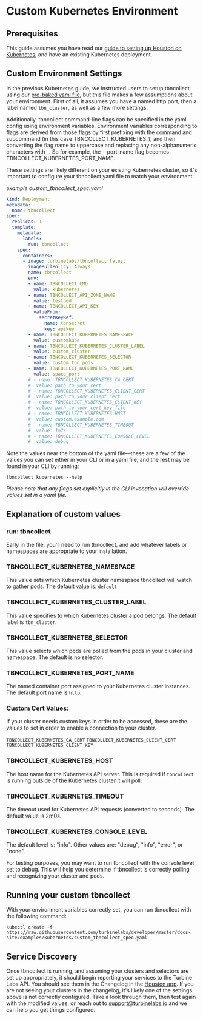 # Custom Kubernetes Environment

## Prerequisites
This guide assumes you have read our [guide to setting up Houston on Kubernetes](./kubernetes.md), and have an existing Kubernetes deployment.

## Custom Environment Settings
In the previous Kubernetes guide, we instructed users to setup tbncollect using
our [pre-baked yaml file](../examples/kubernetes/tbncollect_spec.yaml), but
this file makes a few assumptions about your environment. First of all, it
assumes you have a named http port, then a label named `tbn_cluster`, as well
as a few more settings.

Additionally, tbncollect command-line flags can be specified in the yaml config
using environment variables. Environment variables corresponding to flags are
derived from those flags by first prefixing with the command and subcommand
(in this case TBNCOLLECT_KUBERNETES_), and then converting the flag name to
uppercase and replacing any non-alphanumeric characters with _. So for example,
the --port-name flag becomes TBNCOLLECT_KUBERNETES_PORT_NAME.

These settings are likely different on your existing Kubernetes cluster, so
it's important to configure your tbncollect yaml file to match your environment.

*example custom_tbncollect_spec.yaml*

```yaml
kind: Deployment
metadata:
  name: tbncollect
spec:
  replicas: 1
  template:
    metadata:
      labels:
        run: tbncollect
    spec:
      containers:
      - image: turbinelabs/tbncollect:latest
        imagePullPolicy: Always
        name: tbncollect
        env:
        - name: TBNCOLLECT_CMD
          value: kubernetes
        - name: TBNCOLLECT_API_ZONE_NAME
          value: testbed
        - name: TBNCOLLECT_API_KEY
          valueFrom:
            secretKeyRef:
              name: tbnsecret
              key: apikey
        - name: TBNCOLLECT_KUBERNETES_NAMESPACE
          value: customkube
        - name: TBNCOLLECT_KUBERNETES_CLUSTER_LABEL
          value: custom_cluster
        - name: TBNCOLLECT_KUBERNETES_SELECTOR
          value: custom_tbn_pods
        - name: TBNCOLLECT_KUBERNETES_PORT_NAME
          value: space_port
        # - name: TBNCOLLECT_KUBERNETES_CA_CERT
        #  value: path_to_your_cert
        # - name: TBNCOLLECT_KUBERNETES_CLIENT_CERT
        #  value: path_to_your_client_cert
        # - name: TBNCOLLECT_KUBERNETES_CLIENT_KEY
        #  value: path_to_your_cert_key_file
        # - name: TBNCOLLECT_KUBERNETES_HOST
        #  value: custom.example.com
        # - name: TBNCOLLECT_KUBERNETES_TIMEOUT
        #  value: 1m2s
        # - name: TBNCOLLECT_KUBERNETES_CONSOLE_LEVEL
        #  value: debug
```

Note the values near the bottom of the yaml file—these are a few of the values
you can set either in your CLI or in a yaml file, and the rest may be found in
your CLI by running:

`tbncollect kubernetes --help`

*Please note that any flags set explicitly in the CLI invocation will
override values set in a yaml file.*

## Explanation of custom values

### run: tbncollect

Early in the file, you'll need to run tbncollect, and add whatever labels or namespaces are appropriate to your installation.

### TBNCOLLECT_KUBERNETES_NAMESPACE

This value sets which Kubernetes cluster namespace tbncollect will watch to
gather pods. The default value is: `default`

### TBNCOLLECT_KUBERNETES_CLUSTER_LABEL

This value specifies to which Kubernetes cluster a pod belongs. The default
label is `tbn_cluster`.

### TBNCOLLECT_KUBERNETES_SELECTOR

This value selects which pods are polled from the pods in your cluster and
namespace. The default is no selector.

### TBNCOLLECT_KUBERNETES_PORT_NAME

The named container port assigned to your Kubernetes cluster instances. The
default port name is `http`.

### Custom Cert Values:

If your cluster needs custom keys in
order to be accessed, these are the values to set in order to enable a
connection to your cluster.

`TBNCOLLECT_KUBERNETES_CA_CERT`
`TBNCOLLECT_KUBERNETES_CLIENT_CERT`
`TBNCOLLECT_KUBERNETES_CLIENT_KEY`

### TBNCOLLECT_KUBERNETES_HOST

The host name for the Kubernetes API server. This is required if `tbncollect`
is running outside of the Kubernetes cluster it will poll.

### TBNCOLLECT_KUBERNETES_TIMEOUT

The timeout used for Kubernetes API requests (converted to seconds). The
default value is 2m0s.

### TBNCOLLECT_KUBERNETES_CONSOLE_LEVEL

The default level is: "info". Other values are: "debug", "info", "error", or
"none".

For testing purposes, you may want to run tbncollect with the console level set
to debug. This will help you determine if tbncollect is correctly polling and
recognizing your cluster and pods.

## Running your custom tbncollect

With your environment variables correctly set, you can run tbncollect with the
following command:

`kubectl create -f https://raw.githubusercontent.com/turbinelabs/developer/master/docs-site/examples/kubernetes/custom_tbncollect_spec.yaml`

## Service Discovery

Once tbncollect is running, and assuming your clusters and selectors are set up
appropriately, it should begin reporting your services to the Turbine Labs API.
You should see them in the Changelog in the [Houston app](https://app.turbinelabs.io/). If you are not seeing your clusters in the
changelog, it's likely one of the settings above is not correctly configured.
Take a look through them, then test again with the modified values, or reach
out to support@turbinelabs.io and we can help you get things configured.
